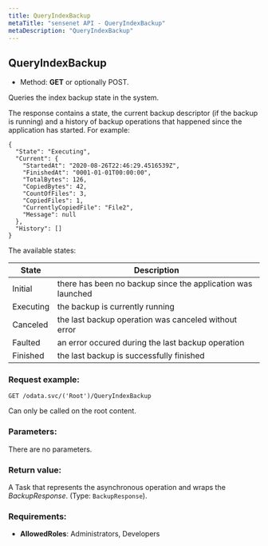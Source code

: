 ```yaml
---
title: QueryIndexBackup
metaTitle: "sensenet API - QueryIndexBackup"
metaDescription: "QueryIndexBackup"
---
```


## QueryIndexBackup
- Method: **GET** or optionally POST.

Queries the index backup state in the system.
 

 The response contains a state, the current backup descriptor (if the backup is running) and a history of
 backup operations that happened since the application has started.
 For example:
 ``` 
 {
   "State": "Executing",
   "Current": {
     "StartedAt": "2020-08-26T22:46:29.4516539Z",
     "FinishedAt": "0001-01-01T00:00:00",
     "TotalBytes": 126,
     "CopiedBytes": 42,
     "CountOfFiles": 3,
     "CopiedFiles": 1,
     "CurrentlyCopiedFile": "File2",
     "Message": null
   },
   "History": []
 }
```

 The available states:

 | State     | Description                                                 |
 | --------- | ----------------------------------------------------------- |
 | Initial   | there has been no backup since the application was launched |
 | Executing | the backup is currently running                             |
 | Canceled  | the last backup operation was canceled without error        |
 | Faulted   | an error occured during the last backup operation           |
 | Finished  | the last backup is successfully finished                    |

### Request example:

```
GET /odata.svc/('Root')/QueryIndexBackup
```
Can only be called on the root content.
### Parameters:
There are no parameters.

### Return value:
A Task that represents the asynchronous operation and wraps the _BackupResponse_. (Type: `BackupResponse`).

### Requirements:
- **AllowedRoles**: Administrators, Developers

